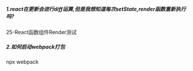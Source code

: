 ##### 1.react在更新会进行diff运算,但是我想知道每次setState,render函数重新执行吗?
25-React函数组件Render测试
##### 2.如何启动webpack打包
npx webpack
